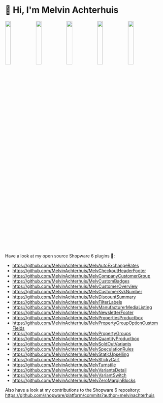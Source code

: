 # 👋 Hi, I'm Melvin Achterhuis

<img src="https://user-images.githubusercontent.com/26538915/129476485-ce8ad0f2-f9ba-4912-86e8-b8c026255ac8.png" width="19%"></img>
<img src="https://user-images.githubusercontent.com/26538915/129476486-34ce693c-e537-4f2d-bd2d-dc97978a2aff.png" width="19%"></img>
<img src="https://user-images.githubusercontent.com/26538915/129476487-e13be205-4d64-4a05-96da-53fc0ae07509.png" width="19%"></img>
<img src="https://github-production-user-asset-6210df.s3.amazonaws.com/26538915/273327511-2ef62d37-5108-4940-ac47-763ca408bca0.png" width="19%"></img>
<img src="https://github-production-user-asset-6210df.s3.amazonaws.com/26538915/268609744-36792a9c-8b30-4138-b226-8aa8538b8e7a.png" width="19%"></img>

Have a look at my open source Shopware 6 plugins 💙:

* https://github.com/MelvinAchterhuis/MelvAutoExchangeRates
* https://github.com/MelvinAchterhuis/MelvCheckoutHeaderFooter
* https://github.com/MelvinAchterhuis/MelvCompanyCustomerGroup
* https://github.com/MelvinAchterhuis/MelvCustomBadges
* https://github.com/MelvinAchterhuis/MelvCustomerOverview
* https://github.com/MelvinAchterhuis/MelvCustomerKvkNumber
* https://github.com/MelvinAchterhuis/MelvDiscountSummary
* https://github.com/MelvinAchterhuis/MelvFilterLabels
* https://github.com/MelvinAchterhuis/MelvManufacturerMediaListing
* https://github.com/MelvinAchterhuis/MelvNewsletterFooter
* https://github.com/MelvinAchterhuis/MelvPropertiesProductbox
* https://github.com/MelvinAchterhuis/MelvPropertyGroupOptionCustomFields
* https://github.com/MelvinAchterhuis/MelvPropertyGroups
* https://github.com/MelvinAchterhuis/MelvQuantityProductbox
* https://github.com/MelvinAchterhuis/MelvSoldOutVariants
* https://github.com/MelvinAchterhuis/MelvSpeculationRules
* https://github.com/MelvinAchterhuis/MelvStaticUpselling
* https://github.com/MelvinAchterhuis/MelvStickyCart
* https://github.com/MelvinAchterhuis/MelvTurnstile
* https://github.com/MelvinAchterhuis/MelvVariantsDetail
* https://github.com/MelvinAchterhuis/MelvVariantSwitch
* https://github.com/MelvinAchterhuis/MelvZeroMarginBlocks

Also have a look at my contributions to the Shopware 6 repository:
https://github.com/shopware/platform/commits?author=melvinachterhuis
